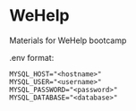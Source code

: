 # WeHelp
Materials for WeHelp bootcamp

.env format:
```
MYSQL_HOST="<hostname>"
MYSQL_USER="<username>"
MYSQL_PASSWORD="<password>"
MYSQL_DATABASE="<database>"
```